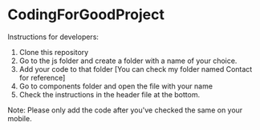 # CodingForGoodProject
Instructions for developers:
1. Clone this repository
2. Go to the js folder and create a folder with a name of your choice.
3. Add your code to that folder [You can check my folder named Contact for reference]
4. Go to components folder and open the file with your name
5. Check the instructions in the header file at the bottom.

Note: Please only add the code after you've checked the same on your mobile.

